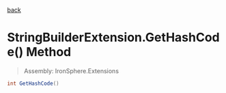 ﻿

[back](/IronSphere.Extensions/types/StringBuilderExtension)

# StringBuilderExtension.GetHashCode() Method

> Assembly: IronSphere.Extensions

```csharp
int GetHashCode()
```



 